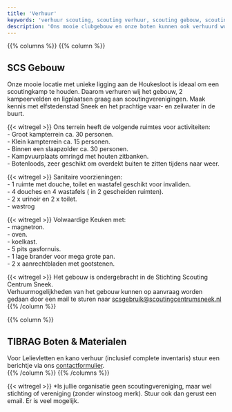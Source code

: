 ```yaml
---
title: 'Verhuur'
keywords: 'verhuur scouting, scouting verhuur, scouting gebouw, scouting clubhuis, verhuur scoutinggebouw, scoutinghuis huren, verhuur clubhuis, verhuur scoutslokalen, verhuur tibrag, verhuur scouting centrum sneek, scouting centrum sneek, scouting kamp locatie'
description: 'Ons mooie clubgebouw en onze boten kunnen ook verhuurd worden! Zie hier meer informatie.'
---
```



{{% columns %}}
{{% column %}}
## SCS Gebouw

Onze mooie locatie met unieke ligging aan de Houkesloot is ideaal om een scoutingkamp te houden. Daarom verhuren wij het gebouw, 2 kampeervelden en ligplaatsen graag aan scoutingverenigingen.
Maak kennis met elfstedenstad Sneek en het prachtige vaar- en zeilwater in de buurt.  

{{< witregel >}}
Ons terrein heeft de volgende ruimtes voor activiteiten:  
\- Groot kampterrein ca. 30 personen.  
\- Klein kampterrein ca. 15 personen.  
\- Binnen een slaapzolder ca. 30 personen.  
\- Kampvuurplaats omringd met houten zitbanken.  
\- Botenloods, zeer geschikt om overdekt buiten te zitten tijdens naar weer.  

{{< witregel >}}
Sanitaire voorzieningen:  
\- 1 ruimte met douche, toilet en wastafel geschikt voor invaliden.  
\- 4 douches en 4 wastafels ( in 2 gescheiden ruimten).  
\- 2 x urinoir en 2 x toilet.  
\- wastrog  

{{< witregel >}}
Volwaardige Keuken met:  
\- magnetron.  
\- oven.  
\- koelkast.  
\- 5 pits gasfornuis.  
\- 1 lage brander voor mega grote pan.  
\- 2 x aanrechtbladen met gootstenen.  

{{< witregel >}}
Het gebouw is ondergebracht in de Stichting Scouting Centrum Sneek.  
Verhuurmogelijkheden van het gebouw kunnen op aanvraag worden gedaan door een mail te sturen naar scsgebruik@scoutingcentrumsneek.nl  
{{% /column %}}

{{% column %}}
## TIBRAG Boten & Materialen

Voor Lelievletten en kano verhuur (inclusief complete inventaris) stuur een berichtje via ons [contactformulier](/contact/).  
{{% /column %}}
{{% /columns %}}

{{< witregel >}}
*Is jullie organisatie geen scoutingvereniging, maar wel stichting of vereniging (zonder winstoog merk). Stuur ook dan gerust een email. Er is veel mogelijk.
